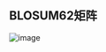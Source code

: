 ## BLOSUM62矩阵
  ![image](https://github.com/user-attachments/assets/9360a41f-67fb-4383-a4df-857042fd3dc1)
